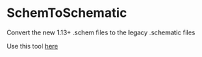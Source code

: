 # SchemToSchematic
Convert the new 1.13+ .schem files to the legacy .schematic files

Use this tool [here](https://puregero.github.io/SchemToSchematic/)
